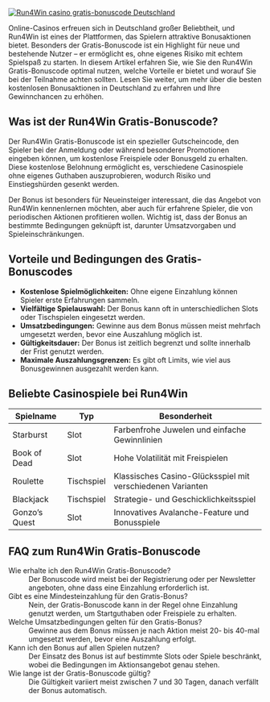 [![Run4Win casino gratis-bonuscode Deutschland](https://123-caf.pages.dev/gitsignup.png)](https://vrmoo.ru/Bt82HjjY)

<p>Online-Casinos erfreuen sich in Deutschland großer Beliebtheit, und Run4Win ist eines der Plattformen, das Spielern attraktive Bonusaktionen bietet. Besonders der Gratis-Bonuscode ist ein Highlight für neue und bestehende Nutzer – er ermöglicht es, ohne eigenes Risiko mit echtem Spielspaß zu starten. In diesem Artikel erfahren Sie, wie Sie den Run4Win Gratis-Bonuscode optimal nutzen, welche Vorteile er bietet und worauf Sie bei der Teilnahme achten sollten. Lesen Sie weiter, um mehr über die besten kostenlosen Bonusaktionen in Deutschland zu erfahren und Ihre Gewinnchancen zu erhöhen.</p>  <h2>Was ist der Run4Win Gratis-Bonuscode?</h2> <p>Der Run4Win Gratis-Bonuscode ist ein spezieller Gutscheincode, den Spieler bei der Anmeldung oder während besonderer Promotionen eingeben können, um kostenlose Freispiele oder Bonusgeld zu erhalten. Diese kostenlose Belohnung ermöglicht es, verschiedene Casinospiele ohne eigenes Guthaben auszuprobieren, wodurch Risiko und Einstiegshürden gesenkt werden.</p> <p>Der Bonus ist besonders für Neueinsteiger interessant, die das Angebot von Run4Win kennenlernen möchten, aber auch für erfahrene Spieler, die von periodischen Aktionen profitieren wollen. Wichtig ist, dass der Bonus an bestimmte Bedingungen geknüpft ist, darunter Umsatzvorgaben und Spieleinschränkungen.</p>  <h2>Vorteile und Bedingungen des Gratis-Bonuscodes</h2> <ul>   <li><strong>Kostenlose Spielmöglichkeiten:</strong> Ohne eigene Einzahlung können Spieler erste Erfahrungen sammeln.</li>   <li><strong>Vielfältige Spielauswahl:</strong> Der Bonus kann oft in unterschiedlichen Slots oder Tischspielen eingesetzt werden.</li>   <li><strong>Umsatzbedingungen:</strong> Gewinne aus dem Bonus müssen meist mehrfach umgesetzt werden, bevor eine Auszahlung möglich ist.</li>   <li><strong>Gültigkeitsdauer:</strong> Der Bonus ist zeitlich begrenzt und sollte innerhalb der Frist genutzt werden.</li>   <li><strong>Maximale Auszahlungsgrenzen:</strong> Es gibt oft Limits, wie viel aus Bonusgewinnen ausgezahlt werden kann.</li> </ul>  <h2>Beliebte Casinospiele bei Run4Win</h2> <table>   <thead>     <tr>       <th>Spielname</th>       <th>Typ</th>       <th>Besonderheit</th>     </tr>   </thead>   <tbody>     <tr>       <td>Starburst</td>       <td>Slot</td>       <td>Farbenfrohe Juwelen und einfache Gewinnlinien</td>     </tr>     <tr>       <td>Book of Dead</td>       <td>Slot</td>       <td>Hohe Volatilität mit Freispielen</td>     </tr>     <tr>       <td>Roulette</td>       <td>Tischspiel</td>       <td>Klassisches Casino-Glücksspiel mit verschiedenen Varianten</td>     </tr>     <tr>       <td>Blackjack</td>       <td>Tischspiel</td>       <td>Strategie- und Geschicklichkeitsspiel</td>     </tr>     <tr>       <td>Gonzo’s Quest</td>       <td>Slot</td>       <td>Innovatives Avalanche-Feature und Bonusspiele</td>     </tr>   </tbody> </table>  <h2>FAQ zum Run4Win Gratis-Bonuscode</h2> <dl>   <dt>Wie erhalte ich den Run4Win Gratis-Bonuscode?</dt>   <dd>Der Bonuscode wird meist bei der Registrierung oder per Newsletter angeboten, ohne dass eine Einzahlung erforderlich ist.</dd>    <dt>Gibt es eine Mindesteinzahlung für den Gratis-Bonus?</dt>   <dd>Nein, der Gratis-Bonuscode kann in der Regel ohne Einzahlung genutzt werden, um Startguthaben oder Freispiele zu erhalten.</dd>    <dt>Welche Umsatzbedingungen gelten für den Gratis-Bonus?</dt>   <dd>Gewinne aus dem Bonus müssen je nach Aktion meist 20- bis 40-mal umgesetzt werden, bevor eine Auszahlung erfolgt.</dd>    <dt>Kann ich den Bonus auf allen Spielen nutzen?</dt>   <dd>Der Einsatz des Bonus ist auf bestimmte Slots oder Spiele beschränkt, wobei die Bedingungen im Aktionsangebot genau stehen.</dd>    <dt>Wie lange ist der Gratis-Bonuscode gültig?</dt>   <dd>Die Gültigkeit variiert meist zwischen 7 und 30 Tagen, danach verfällt der Bonus automatisch.</dd> </dl>